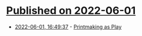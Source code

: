 # [Published on 2022-06-01](index.md)

* [2022-06-01, 16:49:37](https://news.ycombinator.com/item?id=31584611) - [Printmaking as Play](https://www.nobadmemories.com/blog/2022/05/printmaking-as-play/)
